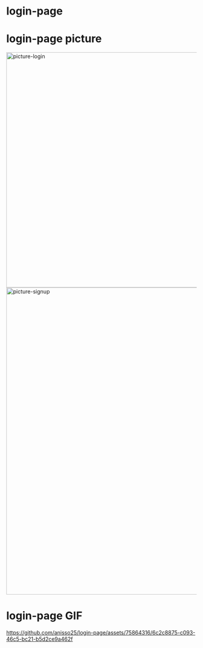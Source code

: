 # login-page

# login-page picture
<img width="622" alt="picture-login" src="https://github.com/anisso25/login-page/assets/75864316/10ca70aa-80f7-44ae-9070-52999cfe4dae">
<img width="812" alt="picture-signup" src="https://github.com/anisso25/login-page/assets/75864316/2eb492f6-85f8-4bcb-8913-873fe9220c42">

# login-page GIF
https://github.com/anisso25/login-page/assets/75864316/6c2c8875-c093-46c5-bc21-b5d2ce9a462f
